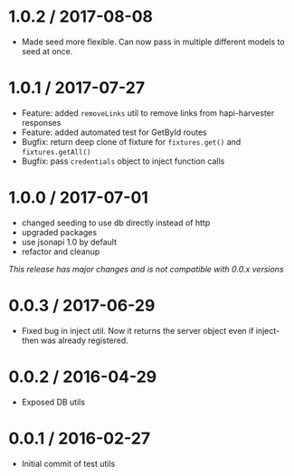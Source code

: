 1.0.2 / 2017-08-08
==================
- Made seed more flexible. Can now pass in multiple different models to seed at once.

1.0.1 / 2017-07-27
==================
- Feature: added `removeLinks` util to remove links from hapi-harvester responses
- Feature: added automated test for GetById routes
- Bugfix: return deep clone of fixture for `fixtures.get()` and `fixtures.getAll()`
- Bugfix: pass `credentials` object to inject function calls

1.0.0 / 2017-07-01
==================
- changed seeding to use db directly instead of http
- upgraded packages
- use jsonapi 1.0 by default
- refactor and cleanup

*This release has major changes and is not compatible with 0.0.x versions*

0.0.3 / 2017-06-29
==================
- Fixed bug in inject util. Now it returns the server object even if inject-then was already registered.

0.0.2 / 2016-04-29
==================
- Exposed DB utils

0.0.1 / 2016-02-27
==================
- Initial commit of test utils
